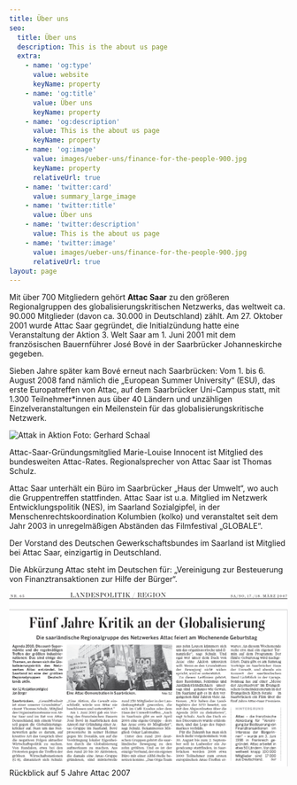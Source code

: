 ```yaml
---
title: Über uns
seo:
  title: Über uns
  description: This is the about us page
  extra:
    - name: 'og:type'
      value: website
      keyName: property
    - name: 'og:title'
      value: Über uns
      keyName: property
    - name: 'og:description'
      value: This is the about us page
      keyName: property
    - name: 'og:image'
      value: images/ueber-uns/finance-for-the-people-900.jpg
      keyName: property
      relativeUrl: true
    - name: 'twitter:card'
      value: summary_large_image
    - name: 'twitter:title'
      value: Über uns
    - name: 'twitter:description'
      value: This is the about us page
    - name: 'twitter:image'
      value: images/ueber-uns/finance-for-the-people-900.jpg
      relativeUrl: true
layout: page
---
```

Mit über 700 Mitgliedern gehört **Attac Saar** zu den größeren Regionalgruppen des globalisierungskritischen Netzwerks, das weltweit ca. 90.000 Mitglieder (davon ca. 30.000 in Deutschland) zählt. Am 27. Oktober 2001 wurde Attac Saar gegründet, die Initialzündung hatte eine Veranstaltung der Aktion 3. Welt Saar am 1. Juni 2001 mit dem französischen Bauernführer José Bové in der Saarbrücker Johanneskirche gegeben.

Sieben Jahre später kam Bové erneut nach Saarbrücken: Vom 1. bis 6. August 2008 fand nämlich die „European Summer University“ (ESU), das erste Europatreffen von Attac, auf dem Saarbrücker Uni-Campus statt, mit 1.300 Teilnehmer\*innen aus über 40 Ländern und unzähligen Einzelveranstaltungen ein Meilenstein für das globalisierungskritische Netzwerk.

![Attak in Aktion](/ueber-uns/images/k2021\_0821\_11430400\_990.jpg)
Foto: Gerhard Schaal

Attac-Saar-Gründungsmitglied Marie-Louise Innocent ist Mitglied des bundesweiten Attac-Rates. Regionalsprecher von Attac Saar ist Thomas Schulz.

Attac Saar unterhält ein Büro im Saarbrücker „Haus der Umwelt“, wo auch die Gruppentreffen stattfinden. Attac Saar ist u.a. Mitglied im Netzwerk Entwicklungspolitik (NES), im Saarland Sozialgipfel, in der Menschenrechtskoordination Kolumbien (kolko) und veranstaltet seit dem Jahr 2003 in unregelmäßigen Abständen das Filmfestival „GLOBALE“.

Der Vorstand des Deutschen Gewerkschaftsbundes im Saarland ist Mitglied bei Attac Saar, einzigartig in Deutschland.

Die Abkürzung Attac steht im Deutschen für: „Vereinigung zur Besteuerung von Finanztransaktionen zur Hilfe der Bürger“.



![5 Jahre Attac](images/5-jahre-attac.png)
Rückblick auf 5 Jahre Attac 2007
